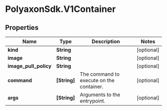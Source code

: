 # PolyaxonSdk.V1Container

## Properties
Name | Type | Description | Notes
------------ | ------------- | ------------- | -------------
**kind** | **String** |  | [optional] 
**image** | **String** |  | [optional] 
**image_pull_policy** | **String** |  | [optional] 
**command** | **[String]** | The command to execute on the container. | [optional] 
**args** | **[String]** | Arguments to the entrypoint. | [optional] 



